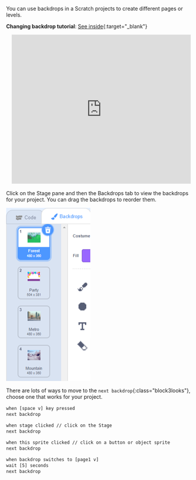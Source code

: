 You can use backdrops in a Scratch projects to create different pages or levels.

**Changing backdrop tutorial**: [See inside](https://scratch.mit.edu/projects/498966268/editor){:target="_blank"}
<div class="scratch-preview" style="margin-left: 15px;">
  <iframe allowtransparency="true" width="485" height="402" src="https://scratch.mit.edu/projects/embed/498966268/?autostart=false" frameborder="0"></iframe>
</div>

Click on the Stage pane and then the Backdrops tab to view the backdrops for your project. You can drag the backdrops to reorder them.

![Backdrops in order](images/backdrops-in-order.png)

There are lots of ways to move to the `next backdrop`{:class="block3looks"}, choose one that works for your project.

```blocks3
when [space v] key pressed
next backdrop
```

```blocks3
when stage clicked // click on the Stage
next backdrop
```

```blocks3
when this sprite clicked // click on a button or object sprite
next backdrop
```

```blocks3
when backdrop switches to [page1 v]
wait [5] seconds
next backdrop
```
